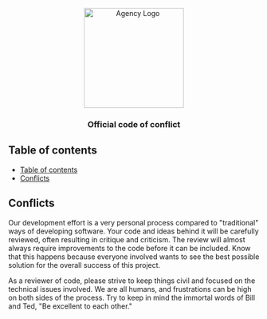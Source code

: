 <p align="center">
  <a href="https://www.inspiremedia.at" target="_blank" rel="noopener noreferrer">
    <img src="https://avatars1.githubusercontent.com/u/50574311?s=200&v=4" alt="Agency Logo" height="200">
  </a>
</p>

<h3 align="center">Official code of conflict</h3>

## Table of contents

- [Table of contents](#table-of-contents)
- [Conflicts](#conflicts)

## [](#conflicts)Conflicts

Our development effort is a very personal process compared
to "traditional" ways of developing software. Your code and ideas
behind it will be carefully reviewed, often resulting in critique and
criticism. The review will almost always require improvements to the
code before it can be included. Know that this happens because everyone
involved wants to see the best possible solution for the overall success
of this project.

As a reviewer of code, please strive to keep things civil and focused on
the technical issues involved. We are all humans, and frustrations can
be high on both sides of the process. Try to keep in mind the immortal
words of Bill and Ted, "Be excellent to each other."
